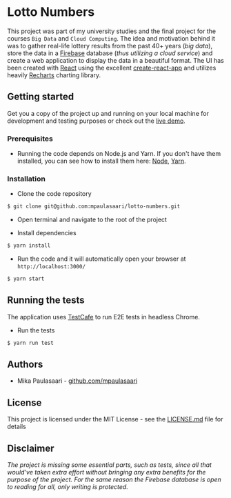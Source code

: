 # Lotto Numbers

This project was part of my university studies and the final project for the courses
`Big Data` and `Cloud Computing`. The idea and motivation behind it was to gather
real-life lottery results from the past 40+ years (*big data*), store the data
in a [Firebase](https://firebase.google.com/) database (*thus utilizing a cloud
service*) and create a web application to display the data in a beautiful format.
The UI has been created with [React](https://reactjs.org/) using the excellent
[create-react-app](https://github.com/facebook/create-react-app) and utilizes heavily
[Recharts](http://recharts.org/en-US/) charting library.

## Getting started

Get you a copy of the project up and running on your local machine for
development and testing purposes or check out the
[live demo](https://lotto-numbers-big-data.firebaseapp.com/).

### Prerequisites

- Running the code depends on Node.js and Yarn. If you don't have them installed,
you can see how to install them here: [Node](https://nodejs.org/en/), [Yarn](https://yarnpkg.com/en/docs/install).

### Installation

- Clone the code repository

```bash
$ git clone git@github.com:mpaulasaari/lotto-numbers.git
```
- Open terminal and navigate to the root of the project

- Install dependencies

```bash
$ yarn install
```

- Run the code and it will automatically open your browser at
`http://localhost:3000/`

```bash
$ yarn start
```

## Running the tests
The application uses [TestCafe](http://devexpress.github.io/testcafe/)
to run E2E tests in headless Chrome.

- Run the tests
```bash
$ yarn run test
```

## Authors

- Mika Paulasaari - [github.com/mpaulasaari](https://github.com/mpaulasaari/)

## License

This project is licensed under the MIT License - see the [LICENSE.md](LICENSE.md)
file for details

## Disclaimer

*The project is missing some essential parts, such as tests, since all that would've
taken extra effort without bringing any extra benefits for the purpose of the project.
For the same reason the Firebase database is open to reading for all, only writing
is protected.*
